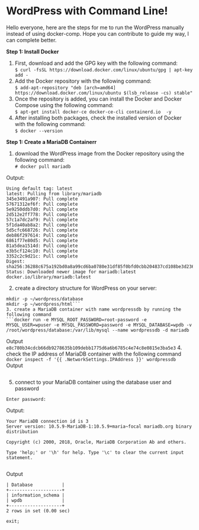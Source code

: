 # WordPress with Command Line!
Hello everyone, here are the steps for me to run the WordPress manually instead of using docker-comp. Hope you can contribute to guide my way, I can complete better.

**Step 1: Install Docker**
1. First, download and add the GPG key with the following command:  
```$ curl -fsSL https://download.docker.com/linux/ubuntu/gpg | apt-key add -```
2. Add the Docker repository with the following command:  
```$ add-apt-repository "deb [arch=amd64] https://download.docker.com/linux/ubuntu $(lsb_release -cs) stable"```
3. Once the repository is added, you can install the Docker and Docker Compose using the following command:  
```$ apt-get install docker-ce docker-ce-cli containerd.io  -y```
4. After installing both packages, check the installed version of Docker with the following command:  
```$ docker --version```

**Step 1: Create a MariaDB Containerr**
1. download the WordPress image from the Docker repository using the following command:  
```# docker pull mariadb```  

Output:
```root@myhanh:~# docker pull mariadb
Using default tag: latest
latest: Pulling from library/mariadb
345e3491a907: Pull complete
57671312ef6f: Pull complete
5e9250ddb7d0: Pull complete
2d512e2ff778: Pull complete
57c1a7dc2af9: Pull complete
5f1da40ab8a2: Pull complete
5d5cfc668726: Pull complete
deb86f297614: Pull complete
6861f77e80d5: Pull complete
81a5dea1514d: Pull complete
e3b5cf124c10: Pull complete
3352c2c9d21c: Pull complete
Digest: sha256:36288c675a192bd0a8a99cd6ba0780e31df85f0bfd0cbb204837cd108be3d236
Status: Downloaded newer image for mariadb:latest
docker.io/library/mariadb:latest
```
2. create a directory structure for WordPress on your server:
```mkdir ~/wordpress
mkdir -p ~/wordpress/database
mkdir -p ~/wordpress/html```
3. create a MariaDB container with name wordpressdb by running the following command
```docker run -e MYSQL_ROOT_PASSWORD=root-password -e MYSQL_USER=wpuser -e MYSQL_PASSWORD=password -e MYSQL_DATABASE=wpdb -v /root/wordpress/database:/var/lib/mysql --name wordpressdb -d mariadb
```
Output  
```e8c780b34cdcb66db9278635b109debb1775d6a6b6785c4e74c8e0815e3ba5e3```
4. check the IP address of MariaDB container with the following command  
```docker inspect -f '{{ .NetworkSettings.IPAddress }}' wordpressdb```  
Output  
```172.17.0.2
```
5. connect to your MariaDB container using the database user and password      
```mysql -u wpuser -h 172.17.0.2 -p
Enter password:
```
Output:  
```Welcome to the MariaDB monitor.  Commands end with ; or \g.
Your MariaDB connection id is 3
Server version: 10.5.9-MariaDB-1:10.5.9+maria~focal mariadb.org binary distribution

Copyright (c) 2000, 2018, Oracle, MariaDB Corporation Ab and others.

Type 'help;' or '\h' for help. Type '\c' to clear the current input statement.
```
```> show databases;
```
Output  
```+--------------------+
| Database           |
+--------------------+
| information_schema |
| wpdb               |
+--------------------+
2 rows in set (0.00 sec)
```
```exit;```
